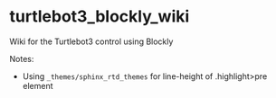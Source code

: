 # turtlebot3_blockly_wiki
Wiki for the Turtlebot3 control using Blockly

Notes:  
- Using `_themes/sphinx_rtd_themes` for line-height of .highlight>pre element

